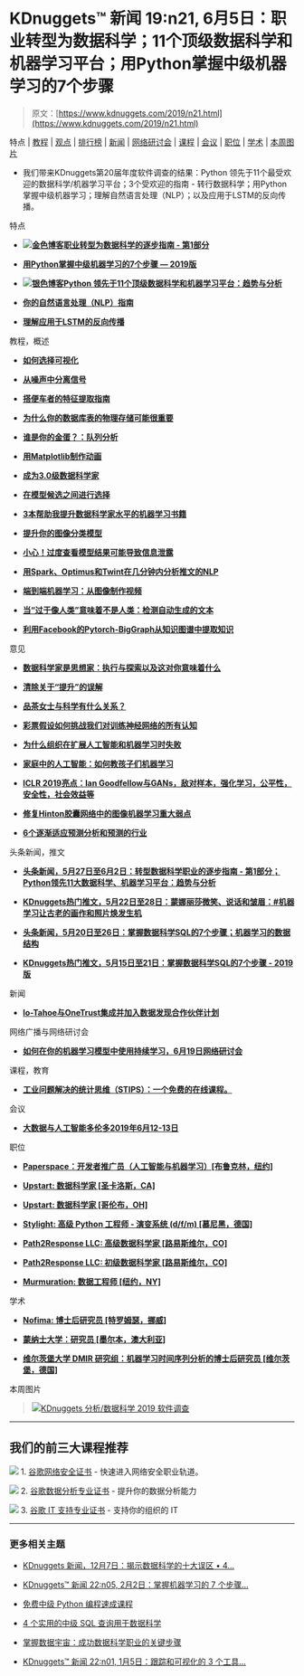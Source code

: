 # KDnuggets™ 新闻 19:n21, 6月5日：职业转型为数据科学；11个顶级数据科学和机器学习平台；用Python掌握中级机器学习的7个步骤

> 原文：[https://www.kdnuggets.com/2019/n21.html](https://www.kdnuggets.com/2019/n21.html)

特点 | [教程](#Tutorials) | [观点](#Opinions) | [排行榜](#Tops) | [新闻](#News) | [网络研讨会](#Webcasts) | [课程](#Courses) | [会议](#Meetings) | [职位](#Jobs) | [学术](#Academic) | [本周图片](#Image)

-   我们带来KDnuggets第20届年度软件调查的结果：Python 领先于11个最受欢迎的数据科学/机器学习平台；3个受欢迎的指南 - 转行数据科学；用Python掌握中级机器学习；理解自然语言处理（NLP）；以及应用于LSTM的反向传播。

特点

+   [**![金色博客](../Images/d709e19d03c585ca70f0cf8880b781cc.png)职业转型为数据科学的逐步指南 - 第1部分**](/2019/05/guide-transitioning-career-data-science-part-1.html)

+   [**用Python掌握中级机器学习的7个步骤 — 2019版**](/2019/06/7-steps-mastering-intermediate-machine-learning-python.html)

+   [**![银色博客](../Images/ee5d70f3d9bfb031e8714188443318a8.png)Python 领先于11个顶级数据科学和机器学习平台：趋势与分析**](/2019/05/poll-top-data-science-machine-learning-platforms.html)

+   [**你的自然语言处理（NLP）指南**](/2019/05/guide-natural-language-processing-nlp.html)

+   [**理解应用于LSTM的反向传播**](/2019/05/understanding-backpropagation-applied-lstm.html)

教程，概述

+   [**如何选择可视化**](/2019/06/how-choose-visualization.html)

+   [**从噪声中分离信号**](/2019/06/separating-signal-noise.html)

+   [**搭便车者的特征提取指南**](/2019/06/hitchhikers-guide-feature-extraction.html)

+   [**为什么你的数据库表的物理存储可能很重要**](/2019/05/physical-storage-database-tables-might-matter.html)

+   [**谁是你的金蛋？：队列分析**](/2019/05/golden-goose-cohort-analysis.html)

+   [**用Matplotlib制作动画**](/2019/05/animations-with-matplotlib.html)

+   [**成为3.0级数据科学家**](/2019/05/becoming-a-level-3-data-scientist.html)

+   [**在模型候选之间进行选择**](/2019/05/choosing-between-model-candidates.html)

+   [**3本帮助我提升数据科学家水平的机器学习书籍**](/2019/05/3-machine-learning-books-helped-level-up-data-scientist.html)

+   [**提升你的图像分类模型**](/2019/05/boost-your-image-classification-model.html)

+   [**小心！过度查看模型结果可能导致信息泄露**](/2019/05/careful-looking-model-results-cause-information-leakage.html)

+   [**用Spark、Optimus和Twint在几分钟内分析推文的NLP**](/2019/05/analyzing-tweets-nlp-spark-optimus-twint.html)

+   [**端到端机器学习：从图像制作视频**](/2019/05/making-videos-from-images.html)

+   [**当“过于像人类”意味着不是人类：检测自动生成的文本**](/2019/05/when-too-likely-human-means-not-human-detecting-automatically-generated-text.html)

+   [**利用Facebook的Pytorch-BigGraph从知识图谱中提取知识**](/2019/05/extracting-knowledge-graphs-facebook-pytorch-biggraph.html)

意见

+   [**数据科学家是思想家：执行与探索以及这对你意味着什么**](/2019/06/data-scientists-thinkers-execution-exploration.html)

+   [**清除关于“提升”的误解**](/2019/06/clearing-air-around-boosting.html)

+   [**品茶女士与科学有什么关系？**](/2019/05/lady-tasting-tea-science.html)

+   [**彩票假设如何挑战我们对训练神经网络的所有认知**](/2019/05/lottery-ticket-hypothesis-neural-networks.html)

+   [**为什么组织在扩展人工智能和机器学习时失败**](/2019/05/why-organizations-fail-scaling-ai-machine-learning.html)

+   [**家庭中的人工智能：如何教孩子们机器学习**](/2019/05/ai-machine-learning-kids.html)

+   [**ICLR 2019亮点：Ian Goodfellow与GANs，敌对样本，强化学习，公平性，安全性，社会效益等**](/2019/05/iclr-2019-highlights.html)

+   [**修复Hinton胶囊网络中的图像机器学习重大弱点**](/2019/05/machine-learning-images-hinton-capsule-networks.html)

+   [**6个逐渐适应预测分析和预测的行业**](/2019/05/6-industries-warming-up-predictive-analytics-forecasting.html)

头条新闻，推文

+   [**头条新闻，5月27日至6月2日：转型数据科学职业的逐步指南 - 第1部分；Python领先11大数据科学、机器学习平台：趋势与分析**](/2019/06/top-news-week-0527-0602.html)

+   [**KDnuggets热门推文，5月22日至28日：蒙娜丽莎微笑、说话和皱眉：#机器学习让古老的画作和照片焕发生机**](/2019/05/top-tweets-may22-28.html)

+   [**头条新闻，5月20日至26日：掌握数据科学SQL的7个步骤；机器学习的数据结构**](/2019/05/top-news-week-0520-0526.html)

+   [**KDnuggets热门推文，5月15日至21日：掌握数据科学SQL的7个步骤 - 2019版**](/2019/05/top-tweets-may15-21.html)

新闻

+   [**Io-Tahoe与OneTrust集成并加入数据发现合作伙伴计划**](/2019/05/io-tahoe-integrates-onetrust-data-discovery.html)

网络广播与网络研讨会

+   [**如何在你的机器学习模型中使用持续学习，6月19日网络研讨会**](/2019/05/cnvrg-io-continual-learning-ml-models.html)

课程，教育

+   [**工业问题解决的统计思维（STIPS）：一个免费的在线课程。**](/2019/06/jmp-statistical-thinking-free-online-course.html)

会议

+   [**大数据与人工智能多伦多2019年6月12-13日**](/2019/05/corp-agency-big-data-ai-toronto.html)

职位

+   [**Paperspace：开发者推广员（人工智能与机器学习）[布鲁克林，纽约]**](/jobs/19/06-03-paperspace-developer-ai-machine-learning.html)

+   [**Upstart: 数据科学家 [圣卡洛斯，CA]**](/jobs/19/05-31-upstart-data-scientist-ca.html)

+   [**Upstart: 数据科学家 [哥伦布，OH]**](/jobs/19/05-31-upstart-data-scientist-oh.html)

+   [**Stylight: 高级 Python 工程师 - 演变系统 (d/f/m) [慕尼黑，德国]**](/jobs/19/05-24-stylight-python-engineer-evolving-systems.html)

+   [**Path2Response LLC: 高级数据科学家 [路易斯维尔，CO]**](/jobs/19/05-24-path2response-sr-data-scientist.html)

+   [**Path2Response LLC: 初级数据科学家 [路易斯维尔，CO]**](/jobs/19/05-24-path2response-data-scientist.html)

+   [**Murmuration: 数据工程师 [纽约，NY]**](/jobs/19/05-22-murmuration-data-engineer.html)

学术

+   [**Nofima: 博士后研究员 [特罗姆瑟，挪威]**](/jobs/19/06-04-nofima-postdoctoral-researcher.html)

+   [**蒙纳士大学：研究员 [墨尔本，澳大利亚]**](/jobs/19/05-30-monash-university-research-fellow.html)

+   [**维尔茨堡大学 DMIR 研究组：机器学习时间序列分析的博士后研究员 [维尔茨堡，德国]**](/jobs/19/05-28-dmir-research-group-wurzburg-postdoctoral-researcher.html)

本周图片

> [![KDnuggets 分析/数据科学 2019 软件调查](../Images/fd245b4afc30fe2d27a5bd545f10017b.png)](/2019/05/poll-top-data-science-machine-learning-platforms.html)

* * *

## 我们的前三大课程推荐

![](../Images/0244c01ba9267c002ef39d4907e0b8fb.png) 1\. [谷歌网络安全证书](https://www.kdnuggets.com/google-cybersecurity) - 快速进入网络安全职业轨道。

![](../Images/e225c49c3c91745821c8c0368bf04711.png) 2\. [谷歌数据分析专业证书](https://www.kdnuggets.com/google-data-analytics) - 提升你的数据分析能力

![](../Images/0244c01ba9267c002ef39d4907e0b8fb.png) 3\. [谷歌 IT 支持专业证书](https://www.kdnuggets.com/google-itsupport) - 支持你的组织的 IT

* * *

### 更多相关主题

+   [KDnuggets 新闻，12月7日：揭示数据科学的十大误区 • 4…](https://www.kdnuggets.com/2022/n47.html)

+   [KDnuggets™ 新闻 22:n05, 2月2日：掌握机器学习的 7 个步骤…](https://www.kdnuggets.com/2022/n05.html)

+   [免费中级 Python 编程速成课程](https://www.kdnuggets.com/2022/12/free-intermediate-python-programming-crash-course.html)

+   [4 个实用的中级 SQL 查询用于数据科学](https://www.kdnuggets.com/2022/12/4-useful-intermediate-sql-queries-data-science.html)

+   [掌握数据宇宙：成功数据科学职业的关键步骤](https://www.kdnuggets.com/mastering-the-data-universe-key-steps-to-a-thriving-data-science-career)

+   [KDnuggets™ 新闻 22:n01, 1月5日：跟踪和可视化的 3 个工具…](https://www.kdnuggets.com/2022/n01.html)

